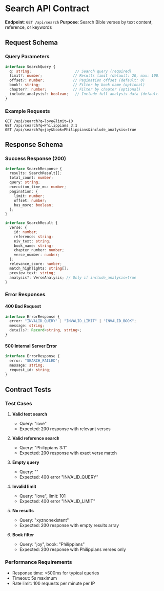 # Search API Contract

**Endpoint**: `GET /api/search`
**Purpose**: Search Bible verses by text content, reference, or keywords

## Request Schema

### Query Parameters
```typescript
interface SearchQuery {
  q: string;                    // Search query (required)
  limit?: number;              // Results limit (default: 20, max: 100)
  offset?: number;             // Pagination offset (default: 0)
  book?: string;               // Filter by book name (optional)
  chapter?: number;            // Filter by chapter (optional)
  include_analysis?: boolean;   // Include full analysis data (default: false)
}
```

### Example Requests
```
GET /api/search?q=love&limit=10
GET /api/search?q=Philippians 3:1
GET /api/search?q=joy&book=Philippians&include_analysis=true
```

## Response Schema

### Success Response (200)
```typescript
interface SearchResponse {
  results: SearchResult[];
  total_count: number;
  query: string;
  execution_time_ms: number;
  pagination: {
    limit: number;
    offset: number;
    has_more: boolean;
  };
}

interface SearchResult {
  verse: {
    id: number;
    reference: string;
    niv_text: string;
    book_name: string;
    chapter_number: number;
    verse_number: number;
  };
  relevance_score: number;
  match_highlights: string[];
  preview_text: string;
  analysis?: VerseAnalysis; // Only if include_analysis=true
}
```

### Error Responses

#### 400 Bad Request
```typescript
interface ErrorResponse {
  error: "INVALID_QUERY" | "INVALID_LIMIT" | "INVALID_BOOK";
  message: string;
  details?: Record<string, string>;
}
```

#### 500 Internal Server Error
```typescript
interface ErrorResponse {
  error: "SEARCH_FAILED";
  message: string;
  request_id: string;
}
```

## Contract Tests

### Test Cases
1. **Valid text search**
   - Query: "love"
   - Expected: 200 response with relevant verses

2. **Valid reference search**
   - Query: "Philippians 3:1"
   - Expected: 200 response with exact verse match

3. **Empty query**
   - Query: ""
   - Expected: 400 error "INVALID_QUERY"

4. **Invalid limit**
   - Query: "love", limit: 101
   - Expected: 400 error "INVALID_LIMIT"

5. **No results**
   - Query: "xyznonexistent"
   - Expected: 200 response with empty results array

6. **Book filter**
   - Query: "joy", book: "Philippians"
   - Expected: 200 response with Philippians verses only

### Performance Requirements
- Response time: <500ms for typical queries
- Timeout: 5s maximum
- Rate limit: 100 requests per minute per IP
